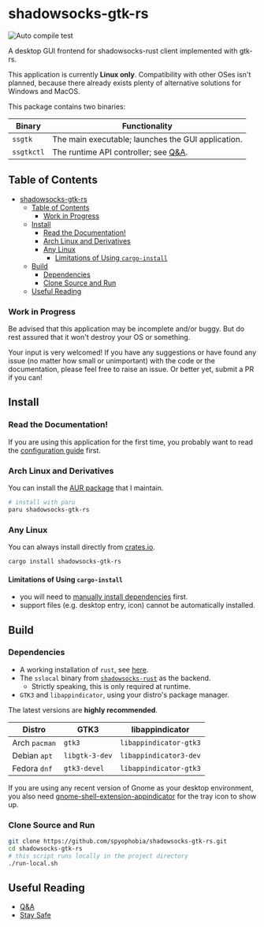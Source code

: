 # shadowsocks-gtk-rs

![Auto compile test](https://github.com/spyophobia/shadowsocks-gtk-rs/actions/workflows/auto-compile.yml/badge.svg?branch=master)

A desktop GUI frontend for shadowsocks-rust client implemented with gtk-rs.

This application is currently **Linux only**. Compatibility with other OSes isn't planned,
because there already exists plenty of alternative solutions for Windows and MacOS.

This package contains two binaries:

| Binary     | Functionality                                                                           |
|------------|-----------------------------------------------------------------------------------------|
| `ssgtk`    | The main executable; launches the GUI application.                                      |
| `ssgtkctl` | The runtime API controller; see [Q&A](res/QnA.md#can-i-bind-a-shortcut-to-some-action). |

## Table of Contents

- [shadowsocks-gtk-rs](#shadowsocks-gtk-rs)
  - [Table of Contents](#table-of-contents)
    - [Work in Progress](#work-in-progress)
  - [Install](#install)
    - [Read the Documentation!](#read-the-documentation)
    - [Arch Linux and Derivatives](#arch-linux-and-derivatives)
    - [Any Linux](#any-linux)
      - [Limitations of Using `cargo-install`](#limitations-of-using-cargo-install)
  - [Build](#build)
    - [Dependencies](#dependencies)
    - [Clone Source and Run](#clone-source-and-run)
  - [Useful Reading](#useful-reading)

### Work in Progress

Be advised that this application may be incomplete and/or buggy. But do rest assured
that it won't destroy your OS or something.

Your input is very welcomed! If you have any suggestions or have found any issue
(no matter how small or unimportant) with the code or the documentation, please
feel free to raise an issue. Or better yet, submit a PR if you can!

## Install

### Read the Documentation!

If you are using this application for the first time, you probably want to read the [configuration guide](res/QnA.md#how-to-customise-configuration) first.

### Arch Linux and Derivatives

You can install the [AUR package](https://aur.archlinux.org/packages/shadowsocks-gtk-rs) that I maintain.

```sh
# install with paru
paru shadowsocks-gtk-rs
```

### Any Linux

You can always install directly from [crates.io](https://crates.io/crates/shadowsocks-gtk-rs).

```sh
cargo install shadowsocks-gtk-rs
```

#### Limitations of Using `cargo-install`
 - you will need to [manually install dependencies](#dependencies) first.
 - support files (e.g. desktop entry, icon) cannot be automatically installed.

## Build

### Dependencies

 - A working installation of `rust`, see [here](https://www.rust-lang.org/tools/install).
 - The `sslocal` binary from [`shadowsocks-rust`](https://github.com/shadowsocks/shadowsocks-rust) as the backend.
   - Strictly speaking, this is only required at runtime.
 - `GTK3` and `libappindicator`, using your distro's package manager.

The latest versions are **highly recommended**.

| Distro        | GTK3           | libappindicator        |
|---------------|----------------|------------------------|
| Arch `pacman` | `gtk3`         | `libappindicator-gtk3` |
| Debian `apt`  | `libgtk-3-dev` | `libappindicator3-dev` |
| Fedora `dnf`  | `gtk3-devel`   | `libappindicator-gtk3` |

If you are using any recent version of Gnome as your desktop environment, you also need
[gnome-shell-extension-appindicator](https://extensions.gnome.org/extension/615) for the tray icon to show up.

### Clone Source and Run

```sh
git clone https://github.com/spyophobia/shadowsocks-gtk-rs.git
cd shadowsocks-gtk-rs
# this script runs locally in the project directory
./run-local.sh
```

## Useful Reading

 - [Q&A](res/QnA.md)
 - [Stay Safe](res/stay-safe.md)
